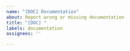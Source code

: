 ```yaml
---
name: "[DOC] Documentation"
about: Report wrong or missing documentation
title: "[DOC] "
labels: documentation
assignees: ''

---
```



